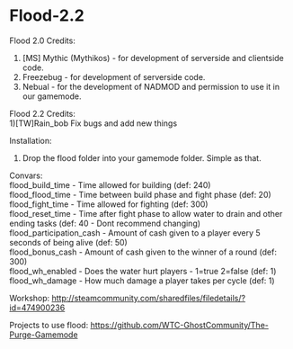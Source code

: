 # Flood-2.2

Flood 2.0 Credits:  
1) [MS] Mythic (Mythikos) - for development of serverside and clientside code.  
2) Freezebug - for development of serverside code.   
3) Nebual - for the development of NADMOD and permission to use it in our gamemode.

Flood 2.2 Credits:  
1)[TW]Rain_bob Fix bugs and add new things

Installation:  
1) Drop the flood folder into your gamemode folder. Simple as that.


Convars:  
flood_build_time - Time allowed for building (def: 240)  
flood_flood_time - Time between build phase and fight phase (def: 20)  
flood_fight_time - Time allowed for fighting (def: 300)  
flood_reset_time - Time after fight phase to allow water to drain and other ending tasks (def: 40 - Dont recommend changing)  
flood_participation_cash - Amount of cash given to a player every 5 seconds of being alive (def: 50)  
flood_bonus_cash - Amount of cash given to the winner of a round (def: 300)  
flood_wh_enabled - Does the water hurt players - 1=true 2=false (def: 1)  
flood_wh_damage - How much damage a player takes per cycle (def: 1)  


Workshop: http://steamcommunity.com/sharedfiles/filedetails/?id=474900236  


Projects to use flood:
  https://github.com/WTC-GhostCommunity/The-Purge-Gamemode
